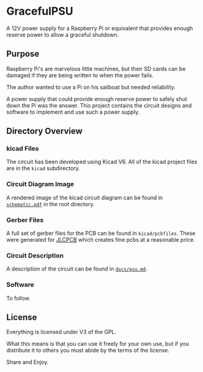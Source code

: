 # GracefulPSU

A 12V power supply for a Raspberry Pi or equivalent that provides
enough reserve power to allow a graceful shutdown.

## Purpose

Raspberry Pi's are marvelous little machines, but their SD cards can
be damaged if they are being written to when the power fails.

The author wanted to use a Pi on his sailboat but needed reliability.

A power supply that could provide enough reserve power to safely shut
down the Pi was the answer.  This project contains the circuit designs
and software to implement and use such a power supply.

## Directory Overview

### kicad Files

The circuit has been developed using Kicad V6.  All of the kicad
project files are in the `kicad` subdirectory.

### Circuit Diagram Image

A rendered image of the kicad circuit diagram can be found in
[`schematic.pdf`](schematic.pdf) in the root directory.

### Gerber Files

A full set of gerber files for the PCB can be found in
`kicad/pcbfiles`.  These were generated for
[JLCPCB](https://jlcpcb.com) which creates fine pcbs at a reasonable
price.

### Circuit Description

A description of the circuit can be found in
[`docs/psu.md`](docs/psu.md).

### Software

To follow.

## License

Everything is licensed under V3 of the GPL.

What this means is that you can use it freely for your own use, but if
you distribute it to others you must abide by the terms of the
license.

Share and Enjoy.




